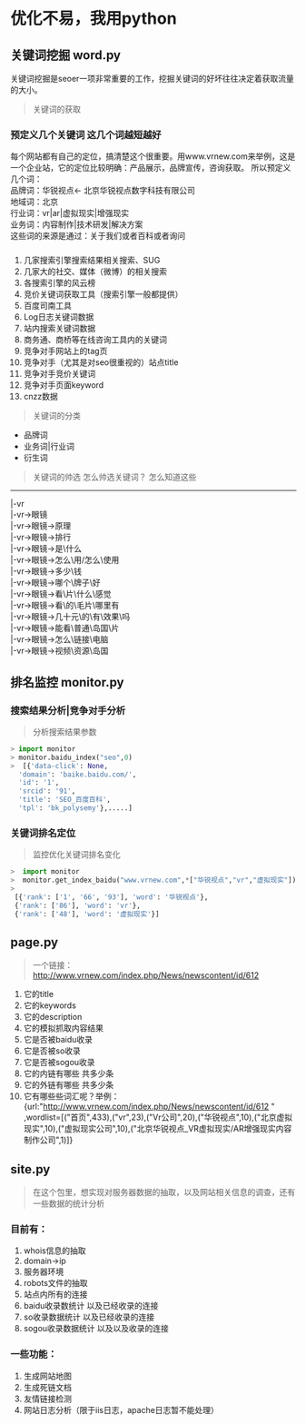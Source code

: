 # 优化不易，我用python
## 关键词挖掘 word.py
关键词挖掘是seoer一项非常重要的工作，挖掘关键词的好坏往往决定着获取流量的大小。
> 关键词的获取
### 预定义几个关键词 这几个词越短越好
每个网站都有自己的定位，搞清楚这个很重要。用www.vrnew.com来举例，这是一个企业站，它的定位比较明确：产品展示，品牌宣传，咨询获取。
所以预定义几个词：                      
品牌词：华锐视点<- 北京华锐视点数字科技有限公司       
地域词：北京                       
行业词：vr|ar|虚拟现实|增强现实                     
业务词：内容制作|技术研发|解决方案                      
这些词的来源是通过：关于我们或者百科或者询问
###
1. 几家搜索引擎搜索结果相关搜索、SUG
2. 几家大的社交、媒体（微博）的相关搜索
3. 各搜索引擎的风云榜
4. 竞价关键词获取工具（搜索引擎一般都提供）
5. 百度司南工具
6. Log日志关键词数据
7. 站内搜索关键词数据
8. 商务通、商桥等在线咨询工具内的关键词
9. 竞争对手网站上的tag页
10. 竞争对手（尤其是对seo很重视的）站点title
11. 竞争对手竞价关键词
12. 竞争对手页面keyword
13. cnzz数据

> 关键词的分类
+ 品牌词
+ 业务词|行业词
+ 衍生词

> 关键词的帅选
怎么帅选关键词？
怎么知道这些

***
|-vr   
|-vr->眼镜 	  
|-vr->眼镜->原理   
|-vr->眼镜->排行     
|-vr->眼镜->是\什么		    
|-vr->眼镜->怎么\用/怎么\使用                                   	      
|-vr->眼镜->多少\钱		   
|-vr->眼镜->哪个\牌子\好    
|-vr->眼镜->看\片\什么\感觉    
|-vr->眼镜->看\的\毛片\哪里有             
|-vr->眼镜->几十元\的\有\效果\吗                      
|-vr->眼镜->能看\普通\岛国\片                  
|-vr->眼镜->怎么\链接\电脑                                        
|-vr->眼镜->视频\资源\岛国   

## 排名监控 monitor.py

### 搜索结果分析|竞争对手分析
> 分析搜索结果参数
``` python
> import monitor
> monitor.baidu_index("seo",0)
>  [{'data-click': None,
  'domain': 'baike.baidu.com/',
  'id': '1',
  'srcid': '91',
  'title': 'SEO_百度百科',
  'tpl': 'bk_polysemy'},.....]
```
### 关键词排名定位 
> 监控优化关键词排名变化
``` python
>  import monitor
>  monitor.get_index_baidu("www.vrnew.com",*["华锐视点","vr","虚拟现实"])
> 
 [{'rank': ['1', '66', '93'], 'word': '华锐视点'},
 {'rank': ['86'], 'word': 'vr'},
 {'rank': ['48'], 'word': '虚拟现实'}]
```
## page.py
> 一个链接：http://www.vrnew.com/index.php/News/newscontent/id/612
1. 它的title
2. 它的keywords
3. 它的description
4. 它的模拟抓取内容结果
5. 它是否被baidu收录
6. 它是否被so收录
7. 它是否被sogou收录
8. 它的内链有哪些 共多少条
9. 它的外链有哪些 共多少条
10. 它有哪些些词汇呢？举例：{url:"http://www.vrnew.com/index.php/News/newscontent/id/612 " ,wordlist=[("首页",433),("vr",23),("Vr公司",20),("华锐视点",10),("北京虚拟现实",10),("虚拟现实公司",10),("北京华锐视点_VR虚拟现实/AR增强现实内容制作公司",1)]}

## site.py
>在这个包里，想实现对服务器数据的抽取，以及网站相关信息的调查，还有一些数据的统计分析                       
### 目前有：                                   
1. whois信息的抽取                         
2. domain->ip    
3. 服务器环境
4. robots文件的抽取
5. 站点内所有的连接
6. baidu收录数统计 以及已经收录的连接
7. so收录数据统计 以及已经收录的连接
8. sogou收录数据统计 以及以及收录的连接
### 一些功能：    
1. 生成网站地图
2. 生成死链文档
3. 友情链接检测
4. 网站日志分析（限于iis日志，apache日志暂不能处理）

